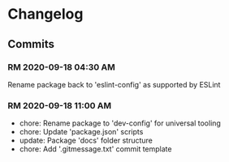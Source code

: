 # Changelog

## Commits

### RM 2020-09-18 04:30 AM

Rename package back to 'eslint-config' as supported by ESLint

### RM 2020-09-18 11:00 AM

- chore: Rename package to 'dev-config' for universal tooling
- chore: Update 'package.json' scripts
- update: Package 'docs' folder structure
- chore: Add '.gitmessage.txt' commit template
